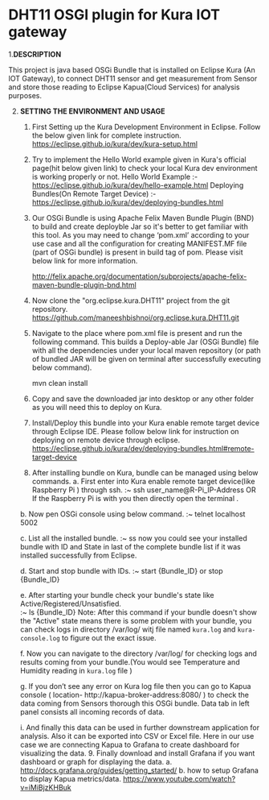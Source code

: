 DHT11 OSGI plugin for Kura IOT gateway
===================================

1.**DESCRIPTION**

This project is java based OSGi Bundle that is installed on Eclipse Kura (An IOT Gateway), to connect DHT11 sensor and get measurement from Sensor and store those reading to Eclipse Kapua(Cloud Services) for analysis purposes. 

2. **SETTING THE ENVIRONMENT AND USAGE**
    1. First Setting up the Kura Development Environment in Eclipse. Follow the below given link for complete instruction.
       https://eclipse.github.io/kura/dev/kura-setup.html
       
    2. Try to implement the Hello World example given in Kura's official page(hit below given link) to check your local Kura 	    dev environment is working properly or not.
       Hello World Example :- https://eclipse.github.io/kura/dev/hello-example.html
       Deploying Bundles(On Remote Target Device) :- https://eclipse.github.io/kura/dev/deploying-bundles.html
       
    3. Our OSGi Bundle is using Apache Felix Maven Bundle Plugin (BND) to build and create deployble Jar so it's better to 	  get familiar with this tool. As you may need to change ‘pom.xml’ according to your use case and all the configuration        for creating MANIFEST.MF file (part of OSGi bundle) is present in build tag of pom. 
       Please visit below link for more information.
       
       http://felix.apache.org/documentation/subprojects/apache-felix-maven-bundle-plugin-bnd.html 
       
    4. Now clone the "org.eclipse.kura.DHT11" project from the git repository. 							https://github.com/maneeshbishnoi/org.eclipse.kura.DHT11.git
    
    5. Navigate to the place where pom.xml file is present and run the following command. 
       This builds a Deploy-able Jar (OSGi Bundle) file with all the dependencies under your local maven repository (or path  	     of bundled JAR will be given on terminal after successfully executing below command).
       
        mvn clean install       
    
    6. Copy and save the downloaded jar into desktop or any other folder as you will need this to deploy on Kura.
    7. Install/Deploy this bundle into your Kura enable remote target device through Eclipse IDE. Please follow below link for instruction on deploying on remote device through eclipse. https://eclipse.github.io/kura/dev/deploying-bundles.html#remote-target-device
    8. After installing bundle on Kura, bundle can be managed using below commands.
     a. First enter into Kura enable remote target device(like Raspberry Pi ) through ssh.
          :~ ssh user_name@R-Pi_IP-Address
	   OR
 	  If the Raspberry Pi is with you then directly open the terminal .

      b. Now pen OSGi console using below command.
	  :~ telnet localhost 5002

      c. List all the installed bundle.
	  :~ ss 
	now you could see your installed bundle with ID and State in last of the complete bundle 	list if it was installed successfully from Eclipse.
     
      d. Start and stop bundle with IDs.
	 :~ start {Bundle_ID} or stop {Bundle_ID} 

     e. After starting your bundle check your bundle's state like Active/Registered/Unsatisfied. 	
	:~ ls {Bundle_ID}
	Note:  After this command if your bundle doesn't show the "Active" state means there is     	some problem with your bundle, you can check logs in directory /var/log/ witj file named 	`kura.log` and `kura-console.log` to 	figure out the exact issue.

    f. Now you can navigate to the directory /var/log/ for checking logs and results coming            	from your bundle.(You would see Temperature and Humidity reading in `kura.log` file )
    
    g. If you don’t see any error on Kura log file then you can go to Kapua console ( location- 	http://kapua-broker-address:8080/ ) to check the data coming from Sensors thorough this 	OSGi bundle. Data tab in left panel consists all incoming records of data.

    i. And finally this data can be used in further downstream application for analysis. Also it 	can be exported into CSV or Excel file. Here in our use case we are connecting Kapua to 	Grafana to create dashboard for visualizing the data.
    9. Finally download and install Grafana if you want dashboard or graph for displaying the data. 
	a.  http://docs.grafana.org/guides/getting_started/
	b. how to setup Grafana to display Kapua metrics/data. 			      	https://www.youtube.com/watch?v=iMiBjzKHBuk
